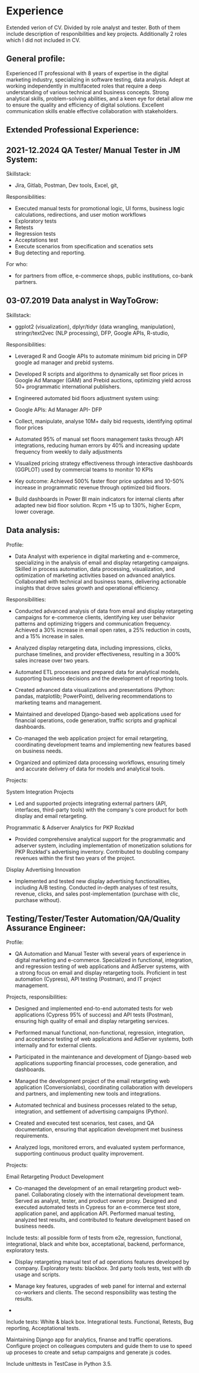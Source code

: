 # Experience
Extended verion of CV. Divided by role analyst and tester. Both of them include description of responibilities and key projects. Additionally 2 roles which I did not included in CV.

## General profile:
Experienced IT professional with 8 years of expertise in the digital marketing industry, specializing in software testing, data analysis. Adept at working independently in multifaceted roles that require a deep understanding of various technical and business concepts. Strong analytical skills, problem-solving abilities, and a keen eye for detail allow me to ensure the quality and efficiency of digital solutions. Excellent communication skills enable effective collaboration with stakeholders.

## Extended Professional Experience:

## 2021-12.2024 QA Tester/ Manual Tester in JM System:

Skillstack:
- Jira, Gitlab, Postman, Dev tools, Excel, git, 

Responsibilities:
- Executed manual tests for promotional logic, UI forms, business logic calculations, redirections, and user motion workflows
- Exploratory tests
- Retests
- Regression tests
- Acceptations test
- Execute scenarios from specification and scenatios sets
- Bug detecting and reporting.

For who:
- for partners from office, e-commerce shops, public institutions, co-bank partners.

## 03-07.2019 Data analyst in WayToGrow:

Skillstack:
- ggplot2 (visualization), dplyr/tidyr (data wrangling, manipulation), stringr/text2vec (NLP processing), DFP, Google APIs, R-studio, 

Responsibilities:
- Leveraged R and Google APIs to automate minimum bid pricing in DFP google ad manager and prebid systems.

- Developed R scripts and algorithms to dynamically set floor prices in Google Ad Manager (GAM) and Prebid auctions, optimizing yield across 50+ programmatic international publishers.

- Engineered automated bid floors adjustment system using:

- Google APIs: Ad Manager API- DFP

- Collect, manipulate, analyse 10M+ daily bid requests, identifying optimal floor prices 

- Automated 95% of manual set floors management tasks through API integrations, reducing human errors by 40% and increasing update frequency from weekly to daily adjustments

- Visualized pricing strategy effectiveness through interactive dashboards (GGPLOT) used by commercial teams to monitor 10 KPIs

- Key outcome: Achieved 500% faster floor price updates and 10-50% increase in programmatic revenue through optimized bid floors.

- Build dashboards in Power BI  main indicators for internal clients after adapted new bid floor solution. Rcpm +15 up to 130%, higher Ecpm, lower coverage.


## Data analysis:
Profile:
- Data Analyst with experience in digital marketing and e-commerce, specializing in the analysis of email and display retargeting campaigns. Skilled in process automation, data processing, visualization, and optimization of marketing activities based on advanced analytics. Collaborated with technical and business teams, delivering actionable insights that drove sales growth and operational efficiency.

Responsibilities:
- Conducted advanced analysis of data from email and display retargeting campaigns for e-commerce clients, identifying key user behavior patterns and optimizing triggers and communication frequency. Achieved a 30% increase in email open rates, a 25% reduction in costs, and a 15% increase in sales.

- Analyzed display retargeting data, including impressions, clicks, purchase timelines, and provider effectiveness, resulting in a 300% sales increase over two years.

- Automated ETL processes and prepared data for analytical models, supporting business decisions and the development of reporting tools.

- Created advanced data visualizations and presentations (Python: pandas, matplotlib; PowerPoint), delivering recommendations to marketing teams and management.

- Maintained and developed Django-based web applications used for financial operations, code generation, traffic scripts and graphical dashboards.

- Co-managed the web application project for email retargeting, coordinating development teams and implementing new features based on business needs.

- Organized and optimized data processing workflows, ensuring timely and accurate delivery of data for models and analytical tools.

Projects:

System Integration Projects
- Led and supported projects integrating external partners (API, interfaces, third-party tools) with the company's core product for both display and email retargeting.

Programmatic & Adserver Analytics for PKP Rozkład
-  Provided comprehensive analytical support for the programmatic and adserver system, including implementation of monetization solutions for PKP Rozkład's advertising inventory. Contributed to doubling company revenues within the first two years of the project.

Display Advertising Innovation
- Implemented and tested new display advertising functionalities, including A/B testing. Conducted in-depth analyses of test results, revenue, clicks, and sales post-implementation (purchase with clic, purchase without).
                        
                                             


## Testing/Tester/Tester Automation/QA/Quality Assurance Engineer:

Profile:
- QA Automation and Manual Tester with several years of experience in digital marketing and e-commerce. Specialized in functional, integration, and regression testing of web applications and AdServer systems, with a strong focus on email and display retargeting tools. Proficient in test automation (Cypress), API testing (Postman), and IT project management.

Projects, responsibilities:
- Designed and implemented end-to-end automated tests for web applications (Cypress 95% of success) and API tests (Postman), ensuring high quality of email and display retargeting services.

- Performed manual functional, non-functional, regression, integration, and acceptance testing of web applications and AdServer systems, both internally and for external clients.

- Participated in the maintenance and development of Django-based web applications supporting financial processes, code generation, and dashboards.

- Managed the development project of the email retargeting web application (Conversionlabs), coordinating collaboration with developers and partners, and implementing new tools and integrations.

- Automated technical and business processes related to the setup, integration, and settlement of advertising campaigns (Python).

- Created and executed test scenarios, test cases, and QA documentation, ensuring that application development met business requirements.

- Analyzed logs, monitored errors, and evaluated system performance, supporting continuous product quality improvement.

Projects:

Email Retargeting Product Development
- Co-managed the development of an email retargeting product web-panel. Collaborating closely with the international development team. Served as analyst, tester, and product owner proxy. Designed and executed automated tests in Cypress for an e-commerce test store, application panel, and application API. Performed manual testing, analyzed test results, and contributed to feature development based on business needs. 

Include tests: all possible form of tests from e2e, regression, functional, integrational, black and white box, acceptational, backend, performance, exploratory tests. 

- Display retargeting manual test of ad operations features developed by company. 
Exploratory tests: blackbox. 3rd party tools tests, test with db usage and scripts. 

- Manage key features, upgrades of web panel for internal and external co-workers and clients. The second responsibility was testing the results.
- 
Include tests: White & black box. Integrational tests. Functional, Retests, Bug reporting, Acceptational tests. 

Maintaining Django app for analytics, finanse and traffic operations. Configure project on colleagues computers and guide them to use to speed up proceses to create and setup campaigns and generate js codes.

Include unittests in TestCase in Python 3.5. 







